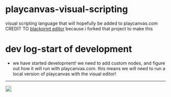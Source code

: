 # playcanvas-visual-scripting
visual scripting language that will hopefully be added to playcanvas.com
CREDIT TO [blackprint editor](https://github.com/Blackprint/Blackprint) because i forked that project to make this
# dev log-start of development #
- we have started development! we need to add custom nodes, and figure out how it will run with playcanvas.com. this means we will need to run a local version of playcanvas with the visual editor!
---
  <a href='https://discord.gg/gn8gYStCQ4'><img src='https://img.shields.io/discord/915881655921704971.svg?label=&logo=discord&logoColor=ffffff&color=7389D8&labelColor=6A7EC2' height='20'></a>

